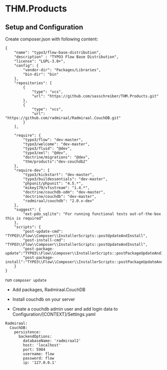 # THM.Products

## Setup and Configuration


Create composer.json with following content:
```
{
	"name": "typo3/flow-base-distribution",
	"description" : "TYPO3 Flow Base Distribution",
	"license": "LGPL-3.0+",
	"config": {
		"vendor-dir": "Packages/Libraries",
		"bin-dir": "bin"
	},
	"repositories": [
		{
			"type": "vcs",
			"url": "https://github.com/sasschreiber/THM.Products.git"
		},
		{
			"type": "vcs",
			"url": "https://github.com/radmiraal/Radmiraal.CouchDB.git"
		}
	],

	"require": {
		"typo3/flow": "dev-master",
		"typo3/welcome": "dev-master",
		"typo3/fluid": "@dev",
		"typo3/eel": "@dev",
		"doctrine/migrations": "@dev",
		"thm/products":"dev-couchdb2"
	},
	"require-dev": {
		"typo3/kickstart": "dev-master",
		"typo3/buildessentials": "dev-master",
		"phpunit/phpunit": "4.5.*",
		"mikey179/vfsstream": "1.4.*",
		"doctrine/couchdb-odm": "dev-master",
		"doctrine/couchdb": "dev-master",
		"radmiraal/couchdb": "2.0.x-dev"
	},
	"suggest": {
		"ext-pdo_sqlite": "For running functional tests out-of-the-box this is required"
	},
	"scripts": {
		"post-update-cmd": "TYPO3\\Flow\\Composer\\InstallerScripts::postUpdateAndInstall",
		"post-install-cmd": "TYPO3\\Flow\\Composer\\InstallerScripts::postUpdateAndInstall",
		"post-package-update":"TYPO3\\Flow\\Composer\\InstallerScripts::postPackageUpdateAndInstall",
		"post-package-install":"TYPO3\\Flow\\Composer\\InstallerScripts::postPackageUpdateAndInstall"
	}
}
```

run ```composer update```

- Add packages, Radmiraal.CouchDB

- Install couchdb on your server
- Create a couchdb admin user and add login data to Configuration/[CONTEXT]/Settings.yaml

```
Radmiraal:
  CouchDB:
    persistence:
      backendOptions:
        databaseName: 'radmiraal2'
        host: 'localhost'
        port: 5984
        username: flow
        password: flow
        ip: '127.0.0.1'
```

